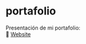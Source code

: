 # portafolio
Presentación de mi portafolio: <br>
🔗 <a href="https://brenmir.github.io/portafolio/" /> Website
